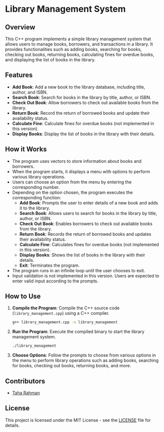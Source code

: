 # Library Management System

## Overview
This C++ program implements a simple library management system that allows users to manage books, borrowers, and transactions in a library. It provides functionalities such as adding books, searching for books, checking out books, returning books, calculating fines for overdue books, and displaying the list of books in the library.

## Features
- **Add Book**: Add a new book to the library database, including title, author, and ISBN.
- **Search Book**: Search for books in the library by title, author, or ISBN.
- **Check Out Book**: Allow borrowers to check out available books from the library.
- **Return Book**: Record the return of borrowed books and update their availability status.
- **Calculate Fine**: Calculate fines for overdue books (not implemented in this version).
- **Display Books**: Display the list of books in the library with their details.

## How it Works
- The program uses vectors to store information about books and borrowers.
- When the program starts, it displays a menu with options to perform various library operations.
- Users can choose an option from the menu by entering the corresponding number.
- Depending on the option chosen, the program executes the corresponding function:
    - **Add Book**: Prompts the user to enter details of a new book and adds it to the library.
    - **Search Book**: Allows users to search for books in the library by title, author, or ISBN.
    - **Check Out Book**: Enables borrowers to check out available books from the library.
    - **Return Book**: Records the return of borrowed books and updates their availability status.
    - **Calculate Fine**: Calculates fines for overdue books (not implemented in this version).
    - **Display Books**: Shows the list of books in the library with their details.
    - **Exit**: Terminates the program.
- The program runs in an infinite loop until the user chooses to exit.
- Input validation is not implemented in this version. Users are expected to enter valid input according to the prompts.

## How to Use
1. **Compile the Program**: Compile the C++ source code (`library_management.cpp`) using a C++ compiler.
    ```bash
    g++ library_management.cpp -o library_management
    ```
2. **Run the Program**: Execute the compiled binary to start the library management system.
    ```bash
    ./library_management
    ```
3. **Choose Options**: Follow the prompts to choose from various options in the menu to perform library operations such as adding books, searching for books, checking out books, returning books, and more.

## Contributors
- [Taha Rahman](https://github.com/TahaRahman1)

## License
This project is licensed under the MIT License - see the [LICENSE](LICENSE) file for details.
